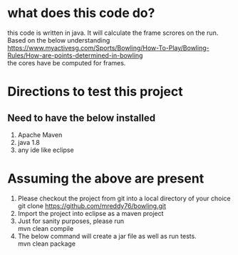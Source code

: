 # what does this code do?  
this code is written in java. It will calculate the frame scrores on the run. Based on the below understanding  
https://www.myactivesg.com/Sports/Bowling/How-To-Play/Bowling-Rules/How-are-points-determined-in-bowling  
the cores have be computed for frames.

# Directions to test this project
Need to have the below installed
------------------------------------------------------------------------

1. Apache Maven
2. java 1.8
3. any ide like eclipse

# Assuming the above are present
1. Please checkout the project from git into a local directory of your choice  
   git clone https://github.com/mreddy76/bowling.git  
3. Import the project into eclipse as a maven project
4. Just for sanity purposes, please run  
   mvn clean compile
5. The below command  will create a jar file as well as run tests.  
   mvn clean package
